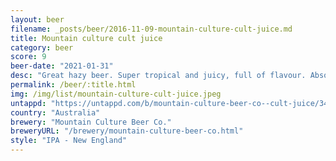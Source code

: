 ```yaml
---
layout: beer
filename: _posts/beer/2016-11-09-mountain-culture-cult-juice.md
title: Mountain culture cult juice
category: beer
score: 9
beer-date: "2021-01-31"
desc: "Great hazy beer. Super tropical and juicy, full of flavour. Absolutely delicious"
permalink: /beer/:title.html
img: /img/list/mountain-culture-cult-juice.jpeg
untappd: "https://untappd.com/b/mountain-culture-beer-co--cult-juice/3484719"
country: "Australia"
brewery: "Mountain Culture Beer Co."
breweryURL: "/brewery/mountain-culture-beer-co.html"
style: "IPA - New England"
---
```

